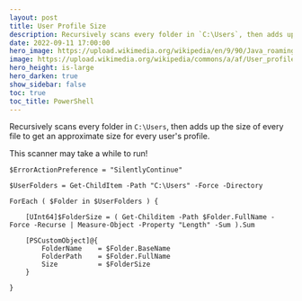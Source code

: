 ```yaml
---
layout: post
title: User Profile Size
description: Recursively scans every folder in `C:\Users`, then adds up the size of every file to get an approximate size for every user's profile.
date: 2022-09-11 17:00:00
hero_image: https://upload.wikimedia.org/wikipedia/en/9/90/Java_roaming_profile_bloat.PNG
image: https://upload.wikimedia.org/wikipedia/commons/a/af/User_profile_personal_details.png
hero_height: is-large
hero_darken: true
show_sidebar: false
toc: true
toc_title: PowerShell
---
```



Recursively scans every folder in `C:\Users`, then adds up the size of every file to get an approximate size for every user's profile.

This scanner may take a while to run!

	$ErrorActionPreference = "SilentlyContinue"

	$UserFolders = Get-ChildItem -Path "C:\Users" -Force -Directory

	ForEach ( $Folder in $UserFolders ) {

		[UInt64]$FolderSize = ( Get-Childitem -Path $Folder.FullName -Force -Recurse | Measure-Object -Property "Length" -Sum ).Sum
		
		[PSCustomObject]@{
			FolderName    = $Folder.BaseName
			FolderPath    = $Folder.FullName
			Size          = $FolderSize
		}

	}